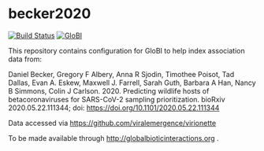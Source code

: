 # becker2020
[![Build Status](https://travis-ci.org/globalbioticinteractions/becker2020.svg)](https://travis-ci.org/globalbioticinteractions/becker2020) [![GloBI](http://api.globalbioticinteractions.org/interaction.svg?accordingTo=globi:globalbioticinteractions/becker2020)](http://globalbioticinteractions.org/?accordingTo=globi:globalbioticinteractions/becker2020)

This repository contains configuration for GloBI to help index association data from:

Daniel Becker, Gregory F Albery, Anna R Sjodin, Timothee Poisot, Tad Dallas, Evan A. Eskew, Maxwell J. Farrell, Sarah Guth, Barbara A Han, Nancy B Simmons, Colin J Carlson. 2020. Predicting wildlife hosts of betacoronaviruses for SARS-CoV-2 sampling prioritization. bioRxiv 2020.05.22.111344; doi: https://doi.org/10.1101/2020.05.22.111344

Data accessed via https://github.com/viralemergence/virionette  

To be made available through http://globalbioticinteractions.org .
